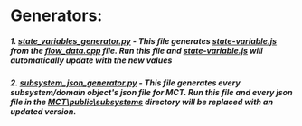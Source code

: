 # Generators:

##### 1. [state_variables_generator.py] - This file generates [state-variable.js] from the [flow_data.cpp] file. Run this file and [state-variable.js] will automatically update with the new values
##### 2. [subsystem_json_generator.py] - This file generates every subsystem/domain object's json file for MCT. Run this file and every json file in the [MCT\public\subsystems] directory will be replaced with an updated version.


[state_variables_generator.py]: https://github.com/pathfinder-for-autonomous-navigation/FlightSoftware/blob/master/MCT/generators/state_variables_generator.py
[state-variable.js]: https://github.com/pathfinder-for-autonomous-navigation/FlightSoftware/blob/master/MCT/server-files/state-variables.js
[flow_data.cpp]: https://github.com/pathfinder-for-autonomous-navigation/FlightSoftware/blob/master/src/flow_data.cpp
[subsystem_json_generator.py]: https://github.com/pathfinder-for-autonomous-navigation/FlightSoftware/blob/master/MCT/generators/subsystem_json_generator.py
[MCT\public\subsystems]: https://github.com/pathfinder-for-autonomous-navigation/FlightSoftware/tree/master/MCT/public/subsystems
